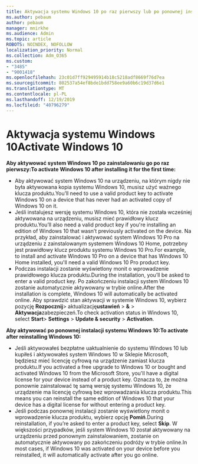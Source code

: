 ```yaml
---
title: Aktywacja systemu Windows 10 po raz pierwszy lub po ponownej instalacji
ms.author: pebaum
author: pebaum
manager: mnirkhe
ms.audience: Admin
ms.topic: article
ROBOTS: NOINDEX, NOFOLLOW
localization_priority: Normal
ms.collection: Adm_O365
ms.custom:
- "3485"
- "9001418"
ms.openlocfilehash: 23c01d7ff929495914b18c5218adf8669f76d7ea
ms.sourcegitcommit: 802537a54ef8bde1bdd758ee9a60b6c19d37d6e1
ms.translationtype: MT
ms.contentlocale: pl-PL
ms.lasthandoff: 12/19/2019
ms.locfileid: "40796279"
---
```

# <a name="activate-windows-10"></a><span data-ttu-id="cdf3d-102">Aktywacja systemu Windows 10</span><span class="sxs-lookup"><span data-stu-id="cdf3d-102">Activate Windows 10</span></span>

<span data-ttu-id="cdf3d-103">**Aby aktywować system Windows 10 po zainstalowaniu go po raz pierwszy:**</span><span class="sxs-lookup"><span data-stu-id="cdf3d-103">**To activate Windows 10 after installing it for the first time:**</span></span>

- <span data-ttu-id="cdf3d-104">Aby aktywować system Windows 10 na urządzeniu, na którym nigdy nie była aktywowana kopia systemu Windows 10, musisz użyć ważnego klucza produktu.</span><span class="sxs-lookup"><span data-stu-id="cdf3d-104">You’ll need to use a valid product key to activate Windows 10 on a device that has never had an activated copy of Windows 10 on it.</span></span>
- <span data-ttu-id="cdf3d-105">Jeśli instalujesz wersję systemu Windows 10, która nie została wcześniej aktywowana na urządzeniu, musisz mieć prawidłowy klucz produktu.</span><span class="sxs-lookup"><span data-stu-id="cdf3d-105">You’ll also need a valid product key if you're installing an edition of Windows 10 that wasn’t previously activated on the device.</span></span> <span data-ttu-id="cdf3d-106">Na przykład, aby zainstalować i aktywować system Windows 10 Pro na urządzeniu z zainstalowanym systemem Windows 10 Home, potrzebny jest prawidłowy klucz produktu systemu Windows 10 Pro.</span><span class="sxs-lookup"><span data-stu-id="cdf3d-106">For example, to install and activate Windows 10 Pro on a device that has Windows 10 Home installed, you'll need a valid Windows 10 Pro product key.</span></span>
- <span data-ttu-id="cdf3d-107">Podczas instalacji zostanie wyświetlony monit o wprowadzenie prawidłowego klucza produktu.</span><span class="sxs-lookup"><span data-stu-id="cdf3d-107">During the installation, you’ll be asked to enter a valid product key.</span></span> <span data-ttu-id="cdf3d-108">Po zakończeniu instalacji system Windows 10 zostanie automatycznie aktywowany w trybie online.</span><span class="sxs-lookup"><span data-stu-id="cdf3d-108">After the installation is complete, Windows 10 will automatically be activated online.</span></span> <span data-ttu-id="cdf3d-109">Aby sprawdzić stan aktywacji w systemie Windows 10, wybierz pozycję **Rozpocznij**> aktualizację**ustawień** > **&** > **Aktywacja**zabezpieczeń.</span><span class="sxs-lookup"><span data-stu-id="cdf3d-109">To check activation status in Windows 10, select **Start**> **Settings** > **Update & security** > **Activation**.</span></span>

<span data-ttu-id="cdf3d-110">**Aby aktywować po ponownej instalacji systemu Windows 10:**</span><span class="sxs-lookup"><span data-stu-id="cdf3d-110">**To activate after reinstalling Windows 10:**</span></span>

- <span data-ttu-id="cdf3d-111">Jeśli aktywowałeś bezpłatne uaktualnienie do systemu Windows 10 lub kupiłeś i aktywowałeś system Windows 10 w Sklepie Microsoft, będziesz mieć licencję cyfrową na urządzenie zamiast klucza produktu.</span><span class="sxs-lookup"><span data-stu-id="cdf3d-111">If you activated a free upgrade to Windows 10 or bought and activated Windows 10 from the Microsoft Store, you'll have a digital license for your device instead of a product key.</span></span> <span data-ttu-id="cdf3d-112">Oznacza to, że można ponownie zainstalować tę samą wersję systemu Windows 10, że urządzenie ma licencję cyfrową bez wprowadzania klucza produktu.</span><span class="sxs-lookup"><span data-stu-id="cdf3d-112">This means you can reinstall the same edition of Windows 10 that your device has a digital license for without entering a product key.</span></span>
- <span data-ttu-id="cdf3d-113">Jeśli podczas ponownej instalacji zostanie wyświetlony monit o wprowadzenie klucza produktu, wybierz opcję **Pomiń**.</span><span class="sxs-lookup"><span data-stu-id="cdf3d-113">During reinstallation, if you’re asked to enter a product key, select **Skip**.</span></span> <span data-ttu-id="cdf3d-114">W większości przypadków, jeśli system Windows 10 został aktywowany na urządzeniu przed ponownym zainstalowaniem, zostanie on automatycznie aktywowany po zakończeniu podróży w trybie online.</span><span class="sxs-lookup"><span data-stu-id="cdf3d-114">In most cases, if Windows 10 was activated on your device before you reinstalled, it will automatically activate after you go online.</span></span>
